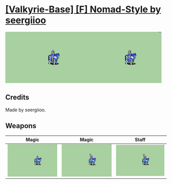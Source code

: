 # [\[Valkyrie-Base\] \[F\] Nomad-Style by seergiioo](./)

<img src="./6.%20Magic/Magic_000.png" alt="[Valkyrie-Base] [F] Nomad-Style by seergiioo standing" />

## Credits

Made by seergiioo.

## Weapons


|Magic |Magic |Staff |
|  :---: | :---: | :---: |
| <img alt="Magic animation" src="./6.%20Magic/Magic.gif" /> | <img alt="Magic animation" src="./6.%20Magic%20(Staff)/Magic.gif" /> | <img alt="Staff animation" src="./7.%20Staff/Staff.gif" /> |

